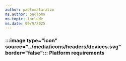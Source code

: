 ```yaml
---
author: paolomatarazzo
ms.author: paoloma
ms-topic: include
ms.date: 09/9/2025
---
```


### :::image type="icon" source="../media/icons/headers/devices.svg" border="false"::: Platform requirements

